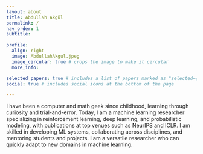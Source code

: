 ```yaml
---
layout: about
title: Abdullah Akgül
permalink: /
nav_order: 1
subtitle: 

profile:
  align: right
  image: AbdullahAkgul.jpeg
  image_circular: true # crops the image to make it circular
  more_info: 

selected_papers: true # includes a list of papers marked as "selected={true}"
social: true # includes social icons at the bottom of the page

---
```


I have been a computer and math geek since childhood, learning through curiosity and trial-and-error. Today, I am a machine learning researcher specializing in reinforcement learning, deep learning, and probabilistic modeling, with publications at top venues such as NeurIPS and ICLR. I am skilled in developing ML systems, collaborating across disciplines, and mentoring students and projects. I am a versatile researcher who can quickly adapt to new domains in machine learning.